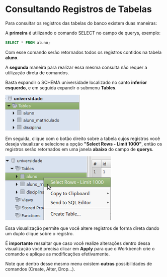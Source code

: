 # Consultando Registros de Tabelas

Para consultar os registros das tabelas do banco existem duas maneiras:

A **primeira** é utilizando o comando SELECT no campo de querys, exemplo:

```SQL
SELECT * FROM aluno;
```

Com esse comando serão retornados todos os registros contidos na tabela **aluno**.

A **segunda** maneira para realizar essa mesma consulta não requer a utilização direta de comandos.

Basta expandir o SCHEMA universidade localizado no canto **inferior** **esquerdo**, e em seguida expandir o submenu **Tables**.

![](/assets/schemas.png)

Em seguida, clique com o botão direito sobre a tabela cujos registros você deseja visualizar e selecione a opção **"Select Rows - Limit 1000"**, então os registros serão retornados em uma janela **abaixo** do campo de **querys**.

![](/assets/select1000.png)

Essa visualização permite que você altere registros de forma direta dando um duplo clique sobre o registro.

É **importante** ressaltar que caso você realize alterações dentro dessa visualização você precisa clicar em **Apply** para que o Workbench crie o comando e aplique as modificações efetivamente.

Note que dentro desse mesmo menu existem **outras** possibilidades de comandos \(Create, Alter, Drop...\).

